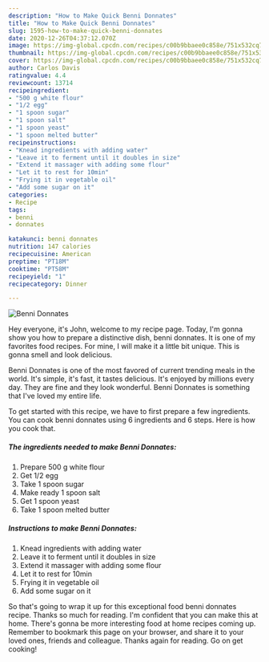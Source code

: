 ```yaml
---
description: "How to Make Quick Benni Donnates"
title: "How to Make Quick Benni Donnates"
slug: 1595-how-to-make-quick-benni-donnates
date: 2020-12-26T04:37:12.070Z
image: https://img-global.cpcdn.com/recipes/c00b9bbaee0c858e/751x532cq70/benni-donnates-recipe-main-photo.jpg
thumbnail: https://img-global.cpcdn.com/recipes/c00b9bbaee0c858e/751x532cq70/benni-donnates-recipe-main-photo.jpg
cover: https://img-global.cpcdn.com/recipes/c00b9bbaee0c858e/751x532cq70/benni-donnates-recipe-main-photo.jpg
author: Carlos Davis
ratingvalue: 4.4
reviewcount: 13714
recipeingredient:
- "500 g white flour"
- "1/2 egg"
- "1 spoon sugar"
- "1 spoon salt"
- "1 spoon yeast"
- "1 spoon melted butter"
recipeinstructions:
- "Knead ingredients with adding water"
- "Leave it to ferment until it doubles in size"
- "Extend it massager with adding some flour"
- "Let it to rest for 10min"
- "Frying it in vegetable oil"
- "Add some sugar on it"
categories:
- Recipe
tags:
- benni
- donnates

katakunci: benni donnates 
nutrition: 147 calories
recipecuisine: American
preptime: "PT18M"
cooktime: "PT58M"
recipeyield: "1"
recipecategory: Dinner

---
```



![Benni Donnates](https://img-global.cpcdn.com/recipes/c00b9bbaee0c858e/751x532cq70/benni-donnates-recipe-main-photo.jpg)

Hey everyone, it's John, welcome to my recipe page. Today, I'm gonna show you how to prepare a distinctive dish, benni donnates. It is one of my favorites food recipes. For mine, I will make it a little bit unique. This is gonna smell and look delicious.



Benni Donnates is one of the most favored of current trending meals in the world. It's simple, it's fast, it tastes delicious. It's enjoyed by millions every day. They are fine and they look wonderful. Benni Donnates is something that I've loved my entire life.


To get started with this recipe, we have to first prepare a few ingredients. You can cook benni donnates using 6 ingredients and 6 steps. Here is how you cook that.

<!--inarticleads1-->

##### The ingredients needed to make Benni Donnates:

1. Prepare 500 g white flour
1. Get 1/2 egg
1. Take 1 spoon sugar
1. Make ready 1 spoon salt
1. Get 1 spoon yeast
1. Take 1 spoon melted butter




<!--inarticleads2-->

##### Instructions to make Benni Donnates:

1. Knead ingredients with adding water
1. Leave it to ferment until it doubles in size
1. Extend it massager with adding some flour
1. Let it to rest for 10min
1. Frying it in vegetable oil
1. Add some sugar on it




So that's going to wrap it up for this exceptional food benni donnates recipe. Thanks so much for reading. I'm confident that you can make this at home. There's gonna be more interesting food at home recipes coming up. Remember to bookmark this page on your browser, and share it to your loved ones, friends and colleague. Thanks again for reading. Go on get cooking!
